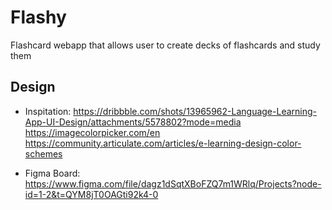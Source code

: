 # Flashy
Flashcard webapp that allows user to create decks of flashcards and study them

## Design

- Inspitation: 
    https://dribbble.com/shots/13965962-Language-Learning-App-UI-Design/attachments/5578802?mode=media
    https://imagecolorpicker.com/en
    https://community.articulate.com/articles/e-learning-design-color-schemes

- Figma Board: 
    https://www.figma.com/file/dagz1dSqtXBoFZQ7m1WRlq/Projects?node-id=1-2&t=QYM8jT0OAGti92k4-0
